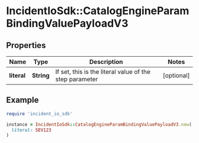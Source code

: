 # IncidentIoSdk::CatalogEngineParamBindingValuePayloadV3

## Properties

| Name | Type | Description | Notes |
| ---- | ---- | ----------- | ----- |
| **literal** | **String** | If set, this is the literal value of the step parameter | [optional] |

## Example

```ruby
require 'incident_io_sdk'

instance = IncidentIoSdk::CatalogEngineParamBindingValuePayloadV3.new(
  literal: SEV123
)
```

